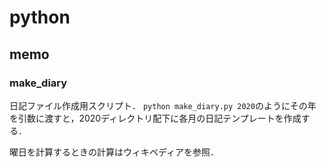 # python
## memo
### make_diary
日記ファイル作成用スクリプト．
`python make_diary.py 2020`のようにその年を引数に渡すと，2020ディレクトリ配下に各月の日記テンプレートを作成する．

曜日を計算するときの計算はウィキペディアを参照．
